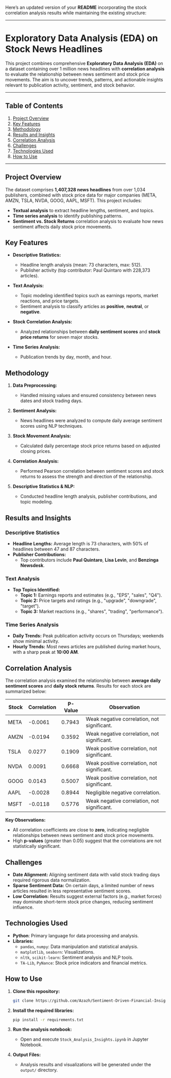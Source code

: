 Here’s an updated version of your **README** incorporating the stock correlation analysis results while maintaining the existing structure:

---

# **Exploratory Data Analysis (EDA) on Stock News Headlines**  

This project combines comprehensive **Exploratory Data Analysis (EDA)** on a dataset containing over 1 million news headlines with **correlation analysis** to evaluate the relationship between news sentiment and stock price movements. The aim is to uncover trends, patterns, and actionable insights relevant to publication activity, sentiment, and stock behavior.  

---

## **Table of Contents**  
1. [Project Overview](#project-overview)  
2. [Key Features](#key-features)  
3. [Methodology](#methodology)  
4. [Results and Insights](#results-and-insights)  
5. [Correlation Analysis](#correlation-analysis)  
6. [Challenges](#challenges)  
7. [Technologies Used](#technologies-used)  
8. [How to Use](#how-to-use)  

---

## **Project Overview**  
The dataset comprises **1,407,328 news headlines** from over 1,034 publishers, combined with stock price data for major companies (META, AMZN, TSLA, NVDA, GOOG, AAPL, MSFT). This project includes:  
- **Textual analysis** to extract headline lengths, sentiment, and topics.  
- **Time series analysis** to identify publishing patterns.  
- **Sentiment vs. Stock Returns** correlation analysis to evaluate how news sentiment affects daily stock price movements.  



## **Key Features**  
- **Descriptive Statistics:**  
   - Headline length analysis (mean: 73 characters, max: 512).  
   - Publisher activity (top contributor: Paul Quintaro with 228,373 articles).  

- **Text Analysis:**  
   - Topic modeling identified topics such as earnings reports, market reactions, and price targets.  
   - Sentiment analysis to classify articles as **positive**, **neutral**, or **negative**.  

- **Stock Correlation Analysis:**  
   - Analyzed relationships between **daily sentiment scores** and **stock price returns** for seven major stocks.  

- **Time Series Analysis:**  
   - Publication trends by day, month, and hour.  



## **Methodology**  
1. **Data Preprocessing:**  
   - Handled missing values and ensured consistency between news dates and stock trading days.  

2. **Sentiment Analysis:**  
   - News headlines were analyzed to compute daily average sentiment scores using NLP techniques.  

3. **Stock Movement Analysis:**  
   - Calculated daily percentage stock price returns based on adjusted closing prices.  

4. **Correlation Analysis:**  
   - Performed Pearson correlation between sentiment scores and stock returns to assess the strength and direction of the relationship.  

5. **Descriptive Statistics & NLP:**  
   - Conducted headline length analysis, publisher contributions, and topic modeling.  



## **Results and Insights**  

### **Descriptive Statistics**  
- **Headline Lengths:** Average length is 73 characters, with 50% of headlines between 47 and 87 characters.  
- **Publisher Contributions:**  
   - Top contributors include **Paul Quintaro**, **Lisa Levin**, and **Benzinga Newsdesk**.  

### **Text Analysis**  
- **Top Topics Identified:**  
   - **Topic 1:** Earnings reports and estimates (e.g., "EPS", "sales", "Q4").  
   - **Topic 2:** Price targets and ratings (e.g., "upgrade", "downgrade", "target").  
   - **Topic 3:** Market reactions (e.g., "shares", "trading", "performance").  

### **Time Series Analysis**  
- **Daily Trends:** Peak publication activity occurs on Thursdays; weekends show minimal activity.  
- **Hourly Trends:** Most news articles are published during market hours, with a sharp peak at **10:00 AM**.  



## **Correlation Analysis**  

The correlation analysis examined the relationship between **average daily sentiment scores** and **daily stock returns**. Results for each stock are summarized below:

| **Stock**                | **Correlation** | **P-Value** | **Observation**                               |
|--------------------------|-----------------|------------|---------------------------------------------|
| META                     | -0.0061         | 0.7943     | Weak negative correlation, not significant.  |
| AMZN                     | -0.0194         | 0.3592     | Weak negative correlation, not significant.  |
| TSLA                     | 0.0277          | 0.1909     | Weak positive correlation, not significant.  |
| NVDA                     | 0.0091          | 0.6668     | Weak positive correlation, not significant.  |
| GOOG                     | 0.0143          | 0.5007     | Weak positive correlation, not significant.  |
| AAPL                     | -0.0028         | 0.8944     | Negligible negative correlation.             |
| MSFT                     | -0.0118         | 0.5776     | Weak negative correlation, not significant.  |

**Key Observations:**  
- All correlation coefficients are close to **zero**, indicating negligible relationships between news sentiment and stock price movements.  
- High **p-values** (greater than 0.05) suggest that the correlations are not statistically significant.  



## **Challenges**  
- **Date Alignment:** Aligning sentiment data with valid stock trading days required rigorous data normalization.  
- **Sparse Sentiment Data:** On certain days, a limited number of news articles resulted in less representative sentiment scores.  
- **Low Correlation:** Results suggest external factors (e.g., market forces) may dominate short-term stock price changes, reducing sentiment influence.  



## **Technologies Used**  
- **Python**: Primary language for data processing and analysis.  
- **Libraries:**  
   - `pandas`, `numpy`: Data manipulation and statistical analysis.  
   - `matplotlib`, `seaborn`: Visualizations.  
   - `nltk`, `scikit-learn`: Sentiment analysis and NLP tools.  
   - `TA-Lib`, `PyNance`: Stock price indicators and financial metrics.  



## **How to Use**  

1. **Clone this repository:**  
   ```bash  
   git clone https://github.com/Azazh/Sentiment-Driven-Financial-Insights.git  
   

2. **Install the required libraries:**  
   ```bash  
   pip install -r requirements.txt  
   

3. **Run the analysis notebook:**  
   - Open and execute `Stock_Analysis_Insights.ipynb` in Jupyter Notebook.  

4. **Output Files:**  
   - Analysis results and visualizations will be generated under the `output/` directory.  


